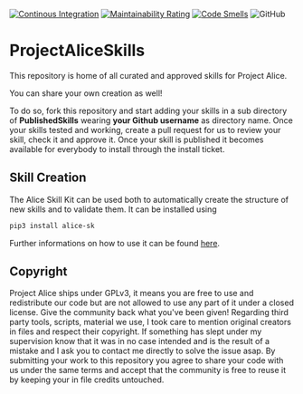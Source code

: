 [![Continous Integration](https://gitlab.com/ToolboxBodensee/ProjectAliceSkills/badges/master/pipeline.svg)](https://gitlab.com/ToolboxBodensee/ProjectAliceSkills/pipelines)
[![Maintainability Rating](https://sonarcloud.io/api/project_badges/measure?project=project-alice-assistant_ProjectAliceSkills&metric=sqale_rating)](https://sonarcloud.io/dashboard?id=project-alice-assistant_ProjectAliceSkills)
[![Code Smells](https://sonarcloud.io/api/project_badges/measure?project=project-alice-assistant_ProjectAliceSkills&metric=code_smells)](https://sonarcloud.io/dashboard?id=project-alice-assistant_ProjectAliceSkills)
![GitHub](https://img.shields.io/github/license/project-alice-assistant/ProjectAliceSkills)

# ProjectAliceSkills

This repository is home of all curated and approved skills for Project Alice.

You can share your own creation as well!

To do so, fork this repository and start adding your skills in a sub directory of **PublishedSkills** wearing **your Github username** as directory name. Once your skills tested and working, create a pull request for us to review your skill, check it and approve it. Once your skill is published it becomes available for everybody to install through the install ticket.

## Skill Creation
The Alice Skill Kit can be used both to automatically create the structure of new skills and to validate them.
It can be installed using 
```bash
pip3 install alice-sk
```
Further informations on how to use it can be found [here](https://github.com/project-alice-assistant/ProjectAliceSkillKit).


## Copyright
Project Alice ships under GPLv3, it means you are free to use and redistribute our code but are not allowed to use any part of it under a closed license. Give the community back what you've been given!
Regarding third party tools, scripts, material we use, I took care to mention original creators in files and respect their copyright. If something has slept under my supervision know that it was in no case intended and is the result of a mistake and I ask you to contact me directly to solve the issue asap.
By submitting your work to this repository you agree to share your code with us under the same terms and accept that the community is free to reuse it by keeping your in file credits untouched.

